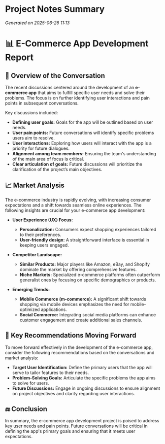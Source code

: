# Project Notes Summary

*Generated on 2025-06-26 11:13*

# 📊 **E-Commerce App Development Report**

## 📅 **Overview of the Conversation**

The recent discussions centered around the development of an **e-commerce app** that aims to fulfill specific user needs and solve their problems. The focus is on further identifying user interactions and pain points in subsequent conversations. 

Key discussions included:

- **Defining user goals:** Goals for the app will be outlined based on user needs.
- **User pain points:** Future conversations will identify specific problems users aim to resolve.
- **User interactions:** Exploring how users will interact with the app is a priority for future dialogues.
- **Alignment among team members:** Ensuring the team's understanding of the main area of focus is critical.
- **Clear articulation of goals:** Future discussions will prioritize the clarification of the project’s main objectives.

## 📈 **Market Analysis**

The e-commerce industry is rapidly evolving, with increasing consumer expectations and a shift towards seamless online experiences. The following insights are crucial for your e-commerce app development:

- **User Experience (UX) Focus:**
  - **Personalization:** Consumers expect shopping experiences tailored to their preferences.
  - **User-friendly design:** A straightforward interface is essential in keeping users engaged.
  
- **Competitor Landscape:**
  - **Similar Products:** Major players like Amazon, eBay, and Shopify dominate the market by offering comprehensive features.
  - **Niche Markets:** Specialized e-commerce platforms often outperform generalist ones by focusing on specific demographics or products.
  
- **Emerging Trends:**
  - **Mobile Commerce (m-commerce):** A significant shift towards shopping via mobile devices emphasizes the need for mobile-optimized applications.
  - **Social Commerce:** Integrating social media platforms can enhance customer engagement and create additional sales channels.

## 📌 **Key Recommendations Moving Forward**

To move forward effectively in the development of the e-commerce app, consider the following recommendations based on the conversations and market analysis:

- **Target User Identification:** Define the primary users that the app will serve to tailor features to their needs.
- **Problem-Solving Goals:** Articulate the specific problems the app aims to solve for users.
- **Future Discussions:** Engage in ongoing discussions to ensure alignment on project objectives and clarity regarding user interactions.

## 🔚 **Conclusion**

In summary, the e-commerce app development project is poised to address key user needs and pain points. Future conversations will be critical in defining the app's primary goals and ensuring that it meets user expectations. 